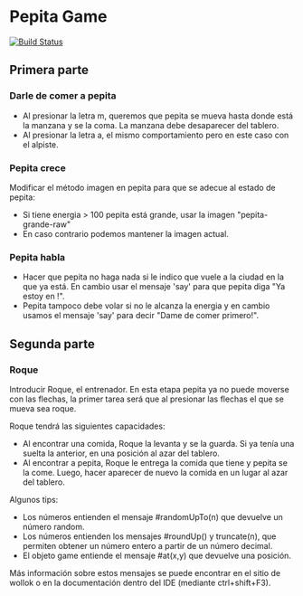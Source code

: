 # Pepita Game
 
[![Build Status](https://travis-ci.org/wollok/pepitaGame.svg?branch=master)](https://travis-ci.org/wollok/pepitaGame)

## Primera parte
### Darle de comer a pepita
- Al presionar la letra m, queremos que pepita se mueva hasta donde está la manzana y se la coma.
 La manzana debe desaparecer del tablero.
- Al presionar la letra a, el mismo comportamiento pero en este caso con el alpiste.

### Pepita crece
Modificar el método imagen en pepita para que se adecue al estado de pepita:
- Si tiene energia > 100 pepita está grande, usar la imagen "pepita-grande-raw"
- En caso contrario podemos mantener la imagen actual.

### Pepita habla
- Hacer que pepita no haga nada si le indico que vuele a la ciudad en la que ya está. En cambio usar el mensaje 'say' para que pepita diga "Ya estoy en <nombre de la ciudad>!".
- Pepita tampoco debe volar si no le alcanza la energia y en cambio usamos el mensaje 'say' para decir "Dame de comer primero!".


## Segunda parte
### Roque
Introducir Roque, el entrenador. En esta etapa pepita ya no puede moverse con las flechas, la primer tarea será que al presionar las flechas el que se mueva sea roque.

Roque tendrá las siguientes capacidades:
- Al encontrar una comida, Roque la levanta y se la guarda. Si ya tenía una suelta la anterior, en una posición al azar del tablero.
- Al encontrar a pepita, Roque le entrega la comida que tiene y pepita se la come. Luego, hacer aparecer de nuevo la comida en un lugar al azar del tablero.

Algunos tips:
- Los números entienden el mensaje #randomUpTo(n) que devuelve un número random.
- Los números entienden los mensajes #roundUp() y truncate(n), que permiten obtener un número entero a partir de un número decimal.
- El objeto game entiende el mensaje #at(x,y) que devuelve una posición.

Más información sobre estos mensajes se puede encontrar en el sitio de wollok o en la documentación dentro del IDE (mediante ctrl+shift+F3).

